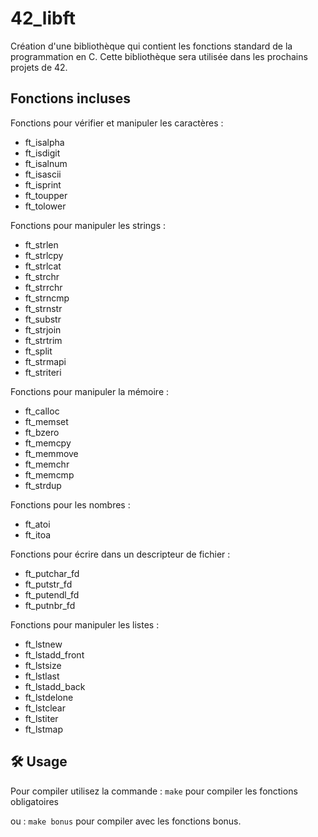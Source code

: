 # 42_libft
Création d'une bibliothèque qui contient les fonctions standard de la programmation en C.
Cette bibliothèque sera utilisée dans les prochains projets de 42.

## Fonctions incluses
Fonctions pour vérifier et manipuler les caractères :
- ft_isalpha
- ft_isdigit
- ft_isalnum
- ft_isascii
- ft_isprint
- ft_toupper
- ft_tolower

Fonctions pour manipuler les strings :
- ft_strlen
- ft_strlcpy
- ft_strlcat
- ft_strchr
- ft_strrchr
- ft_strncmp
- ft_strnstr
- ft_substr
- ft_strjoin
- ft_strtrim
- ft_split
- ft_strmapi
- ft_striteri

Fonctions pour manipuler la mémoire :
- ft_calloc
- ft_memset
- ft_bzero
- ft_memcpy
- ft_memmove
- ft_memchr
- ft_memcmp
- ft_strdup

Fonctions pour les nombres :
- ft_atoi
- ft_itoa

Fonctions pour écrire dans un descripteur de fichier :
- ft_putchar_fd
- ft_putstr_fd
- ft_putendl_fd
- ft_putnbr_fd

Fonctions pour manipuler les listes :
- ft_lstnew
- ft_lstadd_front
- ft_lstsize
- ft_lstlast
- ft_lstadd_back
- ft_lstdelone
- ft_lstclear
- ft_lstiter
- ft_lstmap

## 🛠️ Usage
Pour compiler utilisez la commande : 
``make`` pour compiler les fonctions obligatoires

ou : 
``make bonus`` pour compiler avec les fonctions bonus.
